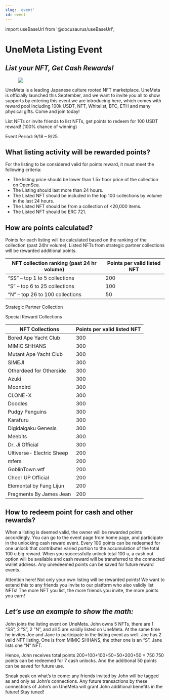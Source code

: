 ```yaml
---
slug: 'event'
id: event
---
```

import useBaseUrl from '@docusaurus/useBaseUrl';

# UneMeta Listing Event
## _List your NFT, Get Cash Rewards!_

<figure className="img-frame">
  <img className="gif-img" src={useBaseUrl('/img/docs/event/1280X1280.jpeg')} />
</figure>

UneMeta is a leading Japanese culture rooted NFT marketplace. UneMeta is officially launched this September, and we want to invite you all to show supports by entering this event we are introducing here, which comes with reward pool including 100k USDT, NFT, Whitelist, BTC, ETH and many physical gifts. Come and join today!

List NFTs or invite friends to list NFTs, get points to redeem for 100 USDT reward! (100% chance of winning)

Event Period: 9/18 – 9/25.

## What listing activity will be rewarded points?
For the listing to be considered valid for points reward, it must meet the following criteria:

- The listing price should be lower than 1.5x floor price of the collection on OpenSea.
- The Listing should last more than 24 hours.
- The Listed NFT should be included in the top 100 collections by volume in the last 24 hours.
- The Listed NFT should be from a collection of <20,000 items.
- The Listed NFT should be ERC 721.

## How are points calculated?

Points for each listing will be calculated based on the ranking of the collection (past 24hr volume). Listed NFTs from strategic partner collections will be rewarded additional points.

| NFT collection ranking (past 24 hr volume) | Points per valid listed NFT |
| ------------------------------------------ | --------------------------- |
| “SS” – top 1 to 5 collections              | 200                         |
| “S” – top 6 to 25 collections              | 100                         |
| “N” – top 26 to 100 collections            | 50                          |

Strategic Partner Collection

Special Reward Collections

| NFT Collections           | Points per valid listed NFT |
| ------------------------- | --------------------------- |
| Bored Ape Yacht Club      | 300                         |
| MIMIC SHHANS              | 300                         |
| Mutant Ape Yacht Club     | 300                         |
| SIMEJI                    | 300                         |
| Otherdeed for Otherside   | 300                         |
| Azuki                     | 300                         |
| Moonbird                  | 300                         |
| CLONE-X                   | 300                         |
| Doodles                   | 300                         |
| Pudgy Penguins            | 300                         |
| Karafuru                  | 300                         |
| Digidaigaku Genesis       | 300                         |
| Meebits                   | 300                         |
| Dr. Ji Official           | 300                         |
| Ultiverse- Electric Sheep | 200                         |
| mfers                     | 200                         |
| GoblinTown.wtf            | 200                         |
| Cheer UP Official         | 200                         |
| Elemental by Fang Lijun   | 200                         |
| Fragments By James Jean   | 200                         |



## How to redeem point for cash and other rewards?

When a listing is deemed valid, the owner will be rewarded points accordingly. You can go to the event page from home page, and participate in the unlocking cash reward event. Every 100 points can be redeemed for one unlock that contributes varied portion to the accumulation of the total 100 u big reward. When you successfully unlock total 100 u, a cash out option will be available and cash reward will be transferred to the connected wallet address. Any unredeemed points can be saved for future reward events.

Attention here! Not only your own listing will be rewarded points! We want to extend this to any friends you invite to our platform who also validly list NFTs! The more NFT you list, the more friends you invite, the more points you earn!

## _Let’s use an example to show the math:_

John joins the listing event on UneMeta. John owns 5 NFTs, there are 1 “SS”, 2 “S”, 2 ”N”, and all 5 are validly listed on UneMeta. At the same time he invites Joe and Jane to participate in the listing event as well. Joe has 2 valid NFT listing. One is from MIMIC SHHANS, the other one is an “S”. Jane lists one “N” NFT.

Hence, John receives total points 200+100+100+50+50+200+50 = 750
750 points can be redeemed for 7 cash unlocks. And the additional 50 points can be saved for future use.

Sneak peak on what’s to come: any friends invited by John will be tagged as and only as John’s connections. Any future transactions by these connections of John’s on UneMeta will grant John additional benefits in the future! Stay tuned!
